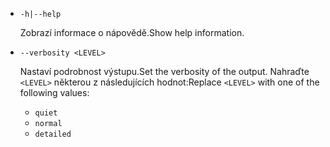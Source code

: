 * `-h|--help`

  <span data-ttu-id="49943-101">Zobrazí informace o nápovědě.</span><span class="sxs-lookup"><span data-stu-id="49943-101">Show help information.</span></span>

* `--verbosity <LEVEL>`

  <span data-ttu-id="49943-102">Nastaví podrobnost výstupu.</span><span class="sxs-lookup"><span data-stu-id="49943-102">Set the verbosity of the output.</span></span> <span data-ttu-id="49943-103">Nahraďte `<LEVEL>` některou z následujících hodnot:</span><span class="sxs-lookup"><span data-stu-id="49943-103">Replace `<LEVEL>` with one of the following values:</span></span>
  
  * `quiet`
  * `normal`
  * `detailed`